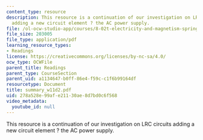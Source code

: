 ```yaml
---
content_type: resource
description: This resource is a continuation of our investigation on LRC circuits
  adding a new circuit element ? the AC power supply.
file: /ol-ocw-studio-app/courses/8-02t-electricity-and-magnetism-spring-2005/278a528e99afe21130ae8d7bd0c6f568_summary_w11d2.pdf
file_size: 203005
file_type: application/pdf
learning_resource_types:
- Readings
license: https://creativecommons.org/licenses/by-nc-sa/4.0/
ocw_type: OCWFile
parent_title: Readings
parent_type: CourseSection
parent_uid: a1134647-b0ff-86e4-f59c-c1f6b99164df
resourcetype: Document
title: summary_w11d2.pdf
uid: 278a528e-99af-e211-30ae-8d7bd0c6f568
video_metadata:
  youtube_id: null
---
```

This resource is a continuation of our investigation on LRC circuits adding a new circuit element ? the AC power supply.